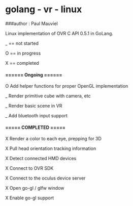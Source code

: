# golang - vr - linux
###author : Paul Mauviel

Linux implementation of OVR C API 0.5.1 in GoLang. 

_  	== not started

O 	== in progress

X	== completed

#### ====== Ongoing ======

O 	Add helper functions for proper OpenGL implementation

_  	Render primitive cube with camera, etc

_  	Render basic scene in VR

_ 	Add bluetooth input support


#### ===== COMPLETED =====

X 	Render a color to each eye, prepping for 3D

X 	Pull head orientation tracking information

X 	Detect connected HMD devices

X 	Connect to OVR SDK

X 	Connect to the oculus device server

X 	Open go-gl / glfw window

X 	Enable go-gl support
